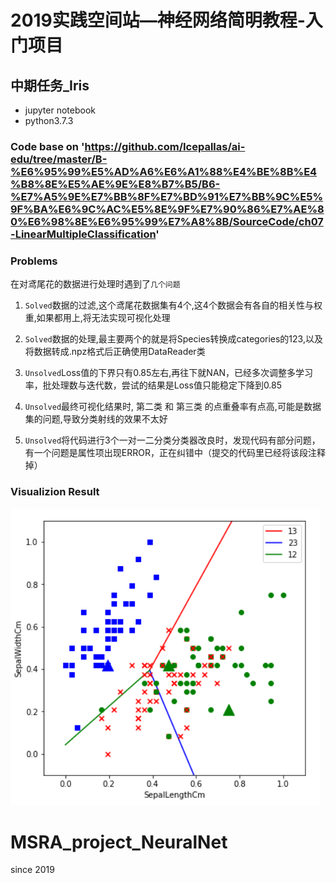 # 2019实践空间站—神经网络简明教程-入门项目

## 中期任务_Iris 
- jupyter notebook
- python3.7.3

### Code base on  'https://github.com/Icepallas/ai-edu/tree/master/B-%E6%95%99%E5%AD%A6%E6%A1%88%E4%BE%8B%E4%B8%8E%E5%AE%9E%E8%B7%B5/B6-%E7%A5%9E%E7%BB%8F%E7%BD%91%E7%BB%9C%E5%9F%BA%E6%9C%AC%E5%8E%9F%E7%90%86%E7%AE%80%E6%98%8E%E6%95%99%E7%A8%8B/SourceCode/ch07-LinearMultipleClassification'

### Problems
在对鸢尾花的数据进行处理时遇到了`几个问题`

   1. `Solved`数据的过滤,这个鸢尾花数据集有4个,这4个数据会有各自的相关性与权重,如果都用上,将无法实现可视化处理

   2. `Solved`数据的处理,最主要两个的就是将Species转换成categories的123,以及将数据转成.npz格式后正确使用DataReader类

   3. `Unsolved`Loss值的下界只有0.85左右,再往下就NAN，已经多次调整多学习率，批处理数与迭代数，尝试的结果是Loss值只能稳定下降到0.85

   4. `Unsolved`最终可视化结果时, 第二类 和 第三类 </font>的点重叠率有点高,可能是数据集的问题,导致分类射线的效果不太好
   
   5. `Unsolved`将代码进行3个一对一二分类分类器改良时，发现代码有部分问题，有一个问题是属性项出现ERROR，正在纠错中（提交的代码里已经将该段注释掉）
 
### Visualizion Result

<img src="./IrisVisualizationResult.png" />









# MSRA_project_NeuralNet
since 2019
